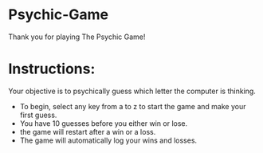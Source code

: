 # Psychic-Game
Thank you for playing The Psychic Game!
# Instructions:
Your objective is to psychically guess which letter the computer is thinking.
- To begin, select any key from a to z to start the game and make your first guess.
- You have 10 guesses before you either win or lose.
- the game will restart after a win or a loss.
- The game will automatically log your wins and losses.